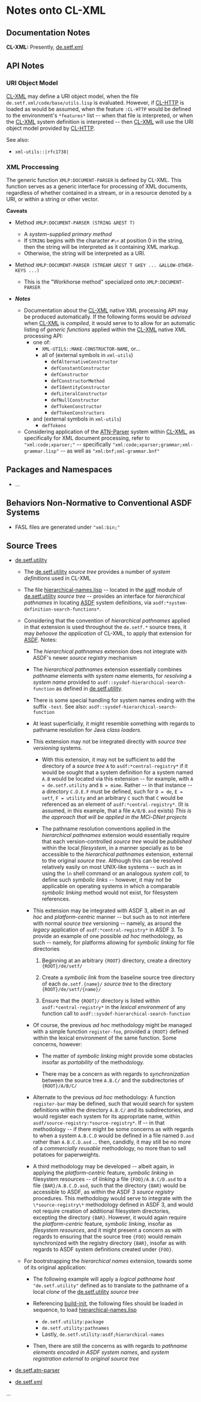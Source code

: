 Notes onto CL-XML
=================

## Documentation Notes

**CL-XML:** Presently, [de.setf.xml][cl-xml]

## API Notes

### URI Object Model

[CL-XML][cl-xml] may define a URI object model, when the file
`de.setf.xml/code/base/utils.lisp` is evaluated. However, if
[CL-HTTP][cl-http] is loaded as would be assumed, when the feature
`:CL-HTTP` would be defined to the environment's `*features*` list --
when that file is interpreted, or when the [CL-XML][cl-xml] system
definition is interpreted -- then [CL-XML][cl-xml] will use the URI
object model provided by [CL-HTTP][cl-http].

See also:
* `xml-utils::|rfc1738|`

### XML Proccessing

The generic function `XMLP:DOCUMENT-PARSER` is defined by CL-XML. This
function serves as a generic interface for processing of XML
documents, regardless of whether contained in a stream, or in a
resource denoted by a URI, or within a string or other vector.

**Caveats**
* Method `XMLP:DOCUMENT-PARSER (STRING &REST T)`
    * A _system-supplied primary method_
    * If `STRING` begins with the character `#\<` at position 0 in the
      string, then the string will be interpreted as it containing XML
      markup.
    * Otherwise, the string will be interpreted as a URI.
* Method `XMLP:DOCUMENT-PARSER (STREAM &REST T &KEY ... &ALLOW-OTHER-KEYS ...)`
    * This is the "Workhorse method" specialized onto `XMLP:DOCUMENT-PARSER`


* _**Notes**_
    * Documentation about the [CL-XML][cl-xml] native XML processing
      API may be produced automatically. If the following forms
      would be _advised_ when [CL-XML][cl-xml] is _compiled_, it would
      serve to to allow for an automatic listing of _generic
      functions_ applied within the [CL-XML][cl-xml] native XML processing
      API:
        * one of:
            * `XML-UTILS::MAKE-CONSTRUCTOR-NAME`, or...
            * all of (external symbols in `xml-utils`)
                * `defAlternativeConstructor`
                * `defConstantConstructor`
                * `defConstructor`
                * `defConstructorMethod`
                * `defIdentityConstructor`
                * `defLiteralConstructor`
                * `defNullConstructor`
                * `defTokenConstructor`
                * `defTokenConstructors`
        * and (external symbols in `xml-utils`)
            * `defTokens`
    * Considering application of the [ATN-Parser][atn-parser] system
      within [CL-XML][cl-xml], as specifically for XML document
      processing, refer to `"xml:code;xparser;"` --
      specifically `"xml:code;xparser;grammar;xml-grammar.lisp"` -- as
      well as `"xml:bnf;xml-grammar.bnf"`

## Packages and Namespaces

* ...

## Behaviors Non-Normative to Conventional ASDF Systems

* FASL files are generated under `"xml:bin;"`


## Source Trees

*   [de.setf.utility][utility]

    *   The [de.setf.utility][utility] _source tree_ provides a number
        of _system definitions_ used in CL-XML
        
    *   The file [hierarchical-names.lisp][hiernames] -- located in the
        [asdf][util-asdf] module of [de.setf.utility][utility] _source
        tree_ -- provides an interface for _hierarchical pathnames_ in
        locating [ASDF][asdf] system
        definitions, via `asdf:*system-definition-search-functions*`.
        
    *   Considering that the convention of _hierarchical
        pathnames_ applied in that extension is used throughout the
        `de.setf.*` source trees, it may _behoove the application_ of
        CL-XML, to apply that extension for [ASDF][asdf]. Notes:
        
        * The _hierarchical pathnames_ extension does not integrate
          with ASDF's newer _source registry_ mechanism

        * The _hierarchical pathnames_ extension essentially combines
          _pathname_ elements with _system name_ elements, for
          _resolving_ a _system name_ provided to
          `asdf::sysdef-hierarchical-search-function` as defined in
          [de.setf.utility][utility].

        * There is some special handling for system names ending with
          the suffix `-test`. See also:
          `asdf::sysdef-hierarchical-search-function`

        * At least superficially, it might resemble something with
          regards to pathname resolution for Java _class loaders_.

        * This extension may not be integrated directly with
          _source tree versioning_ systems.

            * With this extension, it may not be sufficient to add the 
              directory of a _source tree_ `A` to
              `asdf:*central-registry*` if it would be sought that a
              system definition for a system named `A.B` would be 
              located via this extension -- for example, with `A =
              de.setf.utility` and `B = mime`. Rather -- in that
              instance -- a directory `C.D.E.F` must be defined, such
              for `D = de`, `E = setf`, `F = utility` and an arbitrary
              `C` such that `C` would be referenced as an element of
              `asdf:*central-registry*`. (It is assumed, in this
              example, that a file `A/B/B.asd` exists) _This is the
              approach that will be applied in the MCi-DNet projects_

            * The pathname resolution conventions applied in the
              _hierarchical pathnames_ extension would essentially
              require that each version-controlled _source tree_ would
              be _published_ within the local _filesystem_, in a
              manner specially as to be accessible to the _hierarchical
              pathnames_ extension, external to the original _source
              tree_. Although this can be resolved relatively easily
              on most UNIX-like systems -- such as in using the `ln`
              shell command or an analogous _system call_, to define
              such _symbolic links_ -- however, it may not be
              applicable on operating systems in which a comparable
              _symbolic linking_ method would not exist, for
              filesystem references.

        * This extension may be integrated with ASDF 3, albeit in an
          _ad hoc_ and _platform-centric_ manner -- but such as to not
          interfere with normal _source tree_ versioning -- namely, as 
          around the _legacy_ application of `asdf:*central-registry*`
          in ASDF 3. To provide an example of one possible _ad hoc_
          methodology, as such -- namely, for platforms allowing for
          _symbolic linking_ for file directories
          
            1. Beginning at an arbitrary `{ROOT}` directory, create a
               directory `{ROOT}/de/setf/`
               
            2. Create a _symbolic link_ from the baseline source tree
               directory of each `de.setf.{name}/`  _source tree_ to
               the directory `{ROOT}/de/setf/{name}/` 
               
            3. Ensure that the `{ROOT}/` directory is listed within
               `asdf:*central-registry*` in the _lexical environment_
               of any function call to
               `asdf::sysdef-hierarchical-search-function`
               
        * Of course, the previous _ad hoc_ methodology might be
          managed with a simple function `register-foo`,
          provided a `{ROOT}` defined within the lexical environment
          of the same function. Some concerns, however:
          
            * The matter of _symbolic linking_ might provide some
              obstacles insofar as _portability_ of the methodology.

            * There may be a concern as with regards to
              _synchronization_ between the source tree `A.B.C/` and
              the subdirectories of `{ROOT}/A/B/C/`

        * Alternate to the previous _ad hoc_ methodology: A function
          `register-bar` may be defined, such that would search for
          system definitions within the directory `A.B.C/` and its
          subdirectories, and would register each system for its
          appropriate name, within `asdf/source-registry:*source-registry*`. If -- in
          that methodology -- if there might be some concerns as with
          regards to when a system `A.B.C.D` would be defined in a
          file named `D.asd` rather than `A.B.C.D.asd` ... then,
          candidly, it may still be no more of a _commercially
          reusable_ methodology, no more than to sell potatoes for
          paperweights.

        * A third methodology may be developed -- albeit again, in
          applying the _platform-centric_ feature, _symbolic linking_
          in filesystem resources -- of _linking_ a file
          `{FOO}/A.B.C/D.asd` to a file `{BAR}/A.B.C.D.asd`, such that
          the directory `{BAR}` would be accessible to ASDF, as within
           the ASDF 3 _source registry_ procedures. This methodology
           would serve to integrate with the `\*source-registry\*`
           methodology defined in ASDF 3, and would not require
           creation of additional filesystem directories, excepting
           the directory `{BAR}`. However, it would again require the
           _platform-centric_ feature, _symbolic linking_, insofar
           as _filesystem resources_, and it might present a concern
           as with regards to ensuring that the source tree `{FOO}`
           would remain synchronized with the registry directory
           `{BAR}`, insofar as with regards to ASDF system definitions
           created under `{FOO}`.

    *   For bootrstrapping the _hierarchical names_ extension,
        towards some of its original application:

        * The following example will apply a _logical pathname host_
          `"de.setf.utility"` defined as to translate to the pathname of 
          a local _clone_ of the [de.setf.utility][utility] *source
          tree*
        
        *   Referencing [build-init][build-init],
            the following files should be loaded in sequence, to
            load [hierarchical-names.lisp][hiernames]

            * `de.setf.utility:package`
            * `de.setf.utility:pathnames`
            * Lastly, `de.setf.utility:asdf;hierarchical-names`
            
        * Then, there are still the concerns as with regards to
          _pathname elements encoded in ASDF system names_, and
          _system registration external to original source tree_
    
*   [de.setf.atn-parser][atn-parser]

*   [de.setf.xml][cl-xml]

...

[utility]: https://github.com/lisp/de.setf.utility
[hiernames]: https://github.com/lisp/de.setf.utility/blob/master/asdf/hierarchical-names.lisp
[util-asdf]: https://github.com/lisp/de.setf.utility/tree/master/asdf
[asdf]: http://common-lisp.net/project/asdf/
[build-init]: https://github.com/lisp/de.setf.utility/blob/master/build-init.lisp
[atn-parser]: https://github.com/lisp/de.setf.atn-parser
[cl-xml]: http://de.setf.xml/
[cl-http]: http://www.cl-http.org:8001/

<!--  LocalWords:  hiernames asdf util pathnames ASDF's pathname de -->
<!--  LocalWords:  versioning setf filesystem ln hoc asd -->
<!--  LocalWords:  centric subdirectories reusability CLtL -->
<!--  LocalWords:  classpath codebases bootrstrapping init -->
<!--  LocalWords:  atn xml -->
